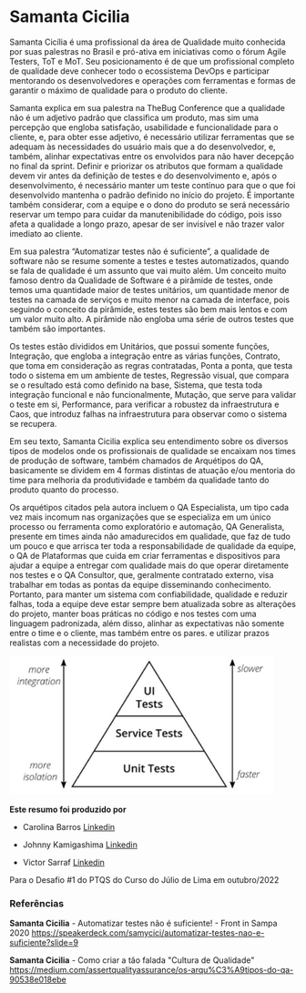 # Samanta Cicilia 
Samanta Cicília é uma profissional da área de Qualidade muito conhecida por suas palestras no Brasil e pró-ativa em iniciativas como o fórum Agile Testers, ToT e MoT. Seu posicionamento é de que um profissional completo de qualidade deve conhecer todo o ecossistema DevOps e participar mentorando os desenvolvedores e operações com ferramentas e formas de garantir o máximo de qualidade para o produto do cliente.

Samanta explica em sua palestra na TheBug Conference que a qualidade não é um adjetivo padrão que classifica um produto, mas sim uma percepção que engloba satisfação, usabilidade e funcionalidade para o cliente, e, para obter esse adjetivo, é necessário utilizar ferramentas que se adequam às necessidades do usuário mais que a do desenvolvedor, e, também, alinhar expectativas entre os envolvidos para não haver decepção no final da sprint.
Definir e priorizar os atributos que formam a qualidade devem vir antes da definição de testes e do desenvolvimento e, após o desenvolvimento, é necessário manter um teste contínuo para que o que foi desenvolvido mantenha o padrão definido no início do projeto. É importante também considerar, com a equipe e o dono do produto se será necessário reservar um tempo para cuidar da manutenibilidade do código, pois isso afeta a qualidade a longo prazo, apesar de ser invisível e não trazer valor imediato ao cliente.

Em sua palestra “Automatizar testes não é suficiente”, a qualidade de software não se resume somente a testes e testes automatizados, quando se fala de qualidade é um assunto que vai muito além. Um conceito muito famoso dentro da Qualidade de Software é a pirâmide de testes, onde temos uma quantidade maior de testes unitários, um quantidade menor de testes na camada de serviços e muito menor na camada de interface, pois seguindo o conceito da pirâmide, estes testes são bem mais lentos e com um valor muito alto. A pirâmide não engloba uma série de outros testes que também são importantes.

Os testes estão divididos em Unitários, que possui somente funções, Integração, que engloba a integração entre as várias funções, Contrato, que toma em consideração as regras contratadas, Ponta a ponta, que testa todo o sistema em um ambiente de testes, Regressão visual, que compara se o resultado está como definido na base, Sistema, que testa toda integração funcional e não funcionalmente, Mutação, que serve para validar o teste em si, Performance, para verificar a robustez da infraestrutura e Caos, que introduz falhas na infraestrutura para observar como o sistema se recupera.

Em seu texto, Samanta Cicilia explica seu entendimento sobre os diversos tipos de modelos onde os profissionais de qualidade se encaixam nos times de produção de software, também chamados de Arquétipos do QA, basicamente se dividem em 4 formas distintas de atuação e/ou mentoria do time para melhoria da produtividade e também da qualidade tanto do produto quanto do processo.

Os arquétipos citados pela autora incluem o QA Especialista, um tipo cada vez mais incomum nas organizações que se especializa em um único processo ou ferramenta como exploratório e automação, QA Generalista, presente em times ainda não amadurecidos em qualidade, que faz de tudo um pouco e que arrisca ter toda a responsabilidade de qualidade da equipe, o QA de Plataformas que cuida em criar ferramentas e dispositivos para ajudar a equipe a entregar com qualidade mais do que operar diretamente nos testes e o QA Consultor, que, geralmente contratado externo, visa trabalhar em todas as pontas da equipe disseminando conhecimento.
Portanto, para manter um sistema com confiabilidade, qualidade e reduzir falhas, toda a equipe deve estar sempre bem atualizada sobre as alterações do projeto, manter boas práticas no código e nos testes com uma linguagem padronizada, além disso, alinhar as expectativas não somente entre o time e o cliente, mas também entre os pares. e utilizar prazos realistas com a necessidade do projeto.

![Piramide de testes](SamantaCicilia/Image%20on%202022-11-19%2007.46.46%20PM.jpg "")<!-- {"preview":"true"} -->

**Este resumo foi produzido por** 

- Carolina Barros [Linkedin](https://www.linkedin.com/in/carolina-barros-03381a1b8/)

- Johnny Kamigashima [Linkedin](https://www.linkedin.com/in/kamigashima/)

- Victor Sarraf [Linkedin](https://www.linkedin.com/in/jo%C3%A3o-victor-sarraf-26330580/)
	
Para o Desafio #1 do PTQS do Curso do Júlio de Lima em outubro/2022

### Referências

**Samanta Cicilia** - Automatizar testes não é suficiente! - Front in Sampa 2020
https://speakerdeck.com/samycici/automatizar-testes-nao-e-suficiente?slide=9

**Samanta Cicilia** - Como criar a tão falada "Cultura de Qualidade"
https://medium.com/assertqualityassurance/os-arqu%C3%A9tipos-do-qa-90538e018ebe
